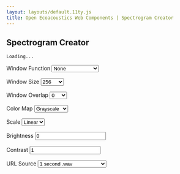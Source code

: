 ```yaml
---
layout: layouts/default.11ty.js
title: Open Ecoacoustics Web Components | Spectrogram Creator
---
```


<script src="/deps/prism-core.min.js"></script>
<script src="/deps/prism-css.min.js"></script>
<script src="/deps/prism-autoloader.min.js"></script>

## Spectrogram Creator

```html
Loading...
```

<div class="container">
  <div class="row">
    <div id="spectrogram-output" class="col">
      <oe-axes>
        <oe-indicator>
          <oe-spectrogram
            id="playing-spectrogram"
            src="/public/example.flac"
            color-map="audacity"
            window-function="hann"
            window-size="512"
            window-overlap="0"
          ></oe-spectrogram>
        </oe-indicator>
      </oe-axes>
      <oe-media-controls for="playing-spectrogram"></oe-media-controls>
    </div>
    <div class="col">
      <label>
        Window Function
        <select
          id="window-function-input"
          class="form-select"
          onchange="updateAttribute('window-function', event.target.value)"
        >
          <option value="">None</option>
          <option value="hann">Hann</option>
          <option value="hamming">Hamming</option>
          <option value="cosine">Cosine</option>
          <option value="lanczos">Lanczos</option>
          <option value="gaussian">Gaussian</option>
          <option value="tukey">Tukey</option>
          <option value="blackman">Blackman</option>
          <option value="exact_blackman">Exact Blackman</option>
          <option value="kaiser">Kaiser</option>
          <option value="nutall">Nutall</option>
          <option value="blackman_harris">Blackman Harris</option>
          <option value="blackman_nuttall">Blackman Nuttall</option>
          <option value="flat_top">Flat Top</option>
        </select>
      </label>
      <label>
        Window Size
        <select
          id="window-size-input"
          class="form-select"
          onchange="updateWindowSize(event.target.value)"
        >
          <option value="256">256</option>
          <option value="512">512</option>
          <option value="1024">1024</option>
          <option value="2048">2048</option>
          <option value="4096">4096</option>
          <option value="8192">8192</option>
          <option value="16384">16384</option>
          <option value="32768">32768</option>
        </select>
      </label>
      <label>
        Window Overlap
        <select
          id="window-overlap-input"
          class="form-select"
          onchange="updateAttribute('window-overlap', event.target.value)"
        >
          <option value="0">0</option>
          <option value="128">128</option>
          <option value="256">256</option>
        </select>
      </label>
      <label>
        Color Map
        <select
          id="color-map-input"
          class="form-select"
          onchange="updateAttribute('color-map', event.target.value)"
        >
          <option value="grayscale">Grayscale</option>
          <option value="audacity">Audacity</option>
          <option value="raven">Raven</option>
          <option value="cubeHelix">Cube Helix</option>
          <option value="viridis">Viridis</option>
          <option value="turbo">Turbo</option>
          <option value="plasma">Plasma</option>
          <option value="inferno">Inferno</option>
          <option value="magma">Magma</option>
          <option value="gammaII">Gamma II</option>
          <option value="blue">Blue</option>
          <option value="green">Green</option>
          <option value="orange">Orange</option>
          <option value="purple">Purple</option>
          <option value="red">Red</option>
        </select>
      </label>
      <label>
        Scale
        <select
          id="mel-scale-input"
          class="form-select"
          onchange="booleanAttribute('mel-scale', event.target.value)"
        >
          <option value="false">Linear</option>
          <option value="true">Mel</option>
        </select>
      </label>
      <label>
        Brightness
        <input
          id="brightness-input"
          type="number"
          value="0"
          step="0.05"
          class="form-control"
          onchange="updateAttribute('brightness', Number(event.target.value))"
        />
      </label>
      <label>
        Contrast
        <input
          id="contrast-input"
          type="number"
          value="1"
          step="0.05"
          class="form-control"
          onchange="updateAttribute('contrast', Number(event.target.value))"
        />
      </label>
      <label>
        URL Source
        <select
          id="src-input"
          class="form-select"
          onchange="updateAttribute('src', event.target.value)"
        >
          <option value="/public/example_1s.wav">1 second .wav</option>
          <option value="/public/example.flac">5 second .flac</option>
          <option value="/public/example2.flac">5 second (alternative) .flac</option>
          <option value="/public/example_34s.flac">34 second .flac</option>
        </select>
      </label>
    </div>
  </div>
</div>

<script>
window.onload = () => {
  setup();
};

// components
const spectrogram = () => document.getElementById("playing-spectrogram");

// dropdowns
const windowSizeInput = () => document.getElementById("window-size-input");
const windowOverlapInput = () => document.getElementById("window-overlap-input");
const windowFunctionInput = () => document.getElementById("window-function-input");
const melScaleInput = () => document.getElementById("mel-scale-input");
const colorMapInput = () => document.getElementById("color-map-input");
const spectrogramSourceInput = () => document.getElementById("src-input");

// input boxes
const brightnessInput = () => document.getElementById("brightness-input");
const contrastInput = () => document.getElementById("contrast-input");

function setup() {
  spectrogram().addEventListener("loaded", () => updateCodeExample());
  spectrogram().addEventListener("options-change", (newOptions) => updateInputs(newOptions.detail));

  // WARNING: HACKY CODE / WORKAROUND AHEAD
  //
  // using the html "selected" attribute can sometimes be faulty
  // e.g. On FireFox if you reload the page (without hard-reload), the dropdown
  // elements will still have the same selected option before the page reload
  // but the onchange event will not fire
  // this can cause the spectrograms options to be different from the values
  // displayed in the select element dropdowns
  const defaultDemoSpectrogramOptions = {
    windowSize: 512,
    windowOverlap: 0,
    windowFunction: "hann",
    colorMap: "audacity",
    melScale: false,
    brightness: 0,
    contrast: 1,
  };

  updateInputs(defaultDemoSpectrogramOptions);

  updateSelectedDropdown(spectrogramSourceInput(), "/public/example.flac");
}

function updateInputs(options) {
  updateSelectedDropdown(windowOverlapInput(), options.windowOverlap);

  updateWindowSize(options.windowSize);
  updateSelectedDropdown(windowSizeInput(), options.windowSize);

  updateSelectedDropdown(windowFunctionInput(), options.windowFunction);
  updateSelectedDropdown(melScaleInput(), options.melScale);
  updateSelectedDropdown(colorMapInput(), options.colorMap);

  brightnessInput().value = options.brightness;
  contrastInput().value = options.contrast;
}

function updateCodeExample() {
  // update the code that can be copied
  const codeInputElement = document.getElementById("spectrogram-output");
  const codeOutputElement = document.getElementsByTagName("pre")[0];
  const code = codeInputElement.innerHTML.trim().replace(/^[\s]*/gm, "");

  const highlightedCode = Prism.highlight(code, Prism.languages.html);
  codeOutputElement.innerHTML = highlightedCode;
}

// window size has its own special event handler because it has a direct
// impact on what values are allowed for the window overlap
// because the window overlap MUST be less than or equal to half of the window
// size, we might need to adjust the window overlap
function updateWindowSize(windowSize) {
  const windowSizeValue = Number(windowSize);

  const maximumOverlapValue = windowSizeValue / 2;
  setMaximumWindowOverlap(maximumOverlapValue);

  updateAttribute("window-size", windowSize);
}

function setMaximumWindowOverlap(maximum) {
  const overlapInputInstance = windowOverlapInput();
  const currentOverlap = Number(overlapInputInstance.value);

  // set the innerHTML to an empty string to remove all the outdated options
  overlapInputInstance.innerHTML = "";
  
  const candidateOverlaps = [0, 128, 256, 512, 1024, 2048, 4096, 8192, 16384];
  const possibleOverlaps = candidateOverlaps.filter(
    (value) => value <= maximum,
  );

  // we aim to keep the currently selected overlap value, but if it is too large
  // for the new window overlap maximum, we set the new overlap to the maximum
  // possible value
  const newSelectedValue = Math.min(currentOverlap, maximum);

  for (const overlap of possibleOverlaps) {
    const optionChildElement = document.createElement("option");
    optionChildElement.value = overlap;
    optionChildElement.innerText = overlap;

    if (overlap == newSelectedValue) {
      optionChildElement.selected = true;
    }

    overlapInputInstance.appendChild(optionChildElement);
  }

  updateAttribute("window-overlap", newSelectedValue);
}

function updateAttribute(attribute, value) {
  spectrogram().setAttribute(attribute, value);
  updateCodeExample();
}

function booleanAttribute(attribute, show) {
  const shouldShow = show === "true";
  const spectrogram = spectrogram();

  if (shouldShow) {
    spectrogram.setAttribute(attribute, "");
  } else {
    spectrogram.removeAttribute(attribute);
  }
}

function updateSelectedDropdown(target, value) {
  const dropdownOptions = target.querySelectorAll("option");

  for (const element of dropdownOptions) {
    element.selected = element.value.toString() === value.toString();
  }
}
</script>

<style>
label {
  display: block;
  padding-bottom: 1rem;
}

oe-spectrogram {
  position: relative;

  /*
    aim for a width of 400px, but if we can't fit on the screen, clamp to the
    width of the screen
  */
  width: 400px;
  height: 400px;

  max-width: 100%;
  max-width: 100%;
}
</style>
